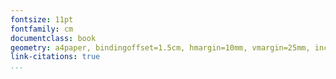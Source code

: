 ```yaml
---
fontsize: 11pt
fontfamily: cm
documentclass: book
geometry: a4paper, bindingoffset=1.5cm, hmargin=10mm, vmargin=25mm, includefoot, margin=2cm, headheight=1.36cm, headsep=1.0cm, onecolumn, twoside
link-citations: true
...
```


